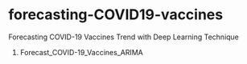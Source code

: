 # forecasting-COVID19-vaccines
Forecasting COVID-19 Vaccines Trend with Deep Learning Technique 

1. Forecast_COVID-19_Vaccines_ARIMA
